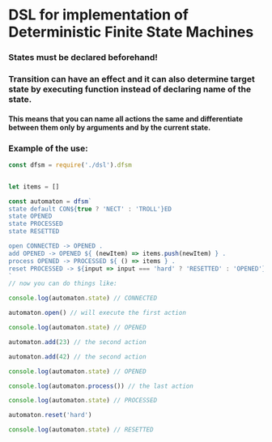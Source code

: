 # DSL for implementation of Deterministic Finite State Machines

### States must be declared beforehand!

### Transition can have an effect and it can also determine target state by executing function instead of declaring name of the state.
#### This means that you can name all actions the same and differentiate between them only by arguments and by the current state.

### Example of the use:

```javascript
const dfsm = require('./dsl').dfsm


let items = []

const automaton = dfsm`
state default CON${true ? 'NECT' : 'TROLL'}ED
state OPENED
state PROCESSED
state RESETTED

open CONNECTED -> OPENED .
add OPENED -> OPENED ${ (newItem) => items.push(newItem) } .
process OPENED -> PROCESSED ${ () => items } .
reset PROCESSED -> ${input => input === 'hard' ? 'RESETTED' : 'OPENED'} ${input => items = input === 'hard' ? [] : items} .
`
// now you can do things like:

console.log(automaton.state) // CONNECTED

automaton.open() // will execute the first action

console.log(automaton.state) // OPENED

automaton.add(23) // the second action

automaton.add(42) // the second action

console.log(automaton.state) // OPENED

console.log(automaton.process()) // the last action

console.log(automaton.state) // PROCESSED

automaton.reset('hard')

console.log(automaton.state) // RESETTED
```
